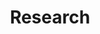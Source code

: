 ---
title: Research
type: landing

sections:
  - block: markdown
    content:
      title: Research Overview
      text: |
        Our research group focuses on developing novel spectroscopic methods and instrumentation for challenging chemical problems. We work across several key areas including liquid jet systems, high-resolution spectroscopy, and metal cluster studies.
    design:
      columns: '1'
  
  - block: collection
    content:
      title: Research Projects
      text: ""
      count: 0
      filters:
        folders:
          - research
        exclude_featured: false
    design:
      view: showcase
      columns: '2'
---
